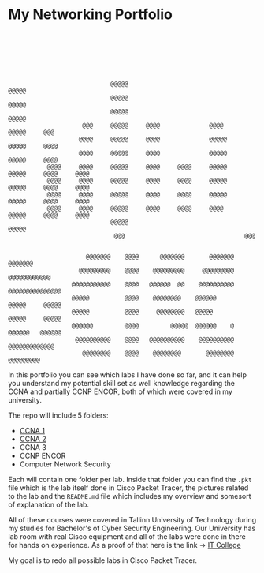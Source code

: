 # My Networking Portfolio
<pre><code>                                                                                                    
                                                                                                    
                                                                                                    
                                                                                                    
                                                                                                    
                                                                                                    
                                                                                                    
                             @@@@@                                @@@@@                             
                             @@@@@                                @@@@@                             
                             @@@@@                                @@@@@                             
                     @@@     @@@@@     @@@@              @@@@     @@@@@     @@@                     
                    @@@@     @@@@@     @@@@              @@@@@    @@@@@     @@@@                    
                    @@@@     @@@@@     @@@@              @@@@@    @@@@@     @@@@                    
           @@@@     @@@@     @@@@@     @@@@     @@@@     @@@@@    @@@@@     @@@@     @@@@           
           @@@@     @@@@     @@@@@     @@@@     @@@@     @@@@@    @@@@@     @@@@     @@@@           
           @@@@     @@@@     @@@@@     @@@@     @@@@     @@@@@    @@@@@     @@@@     @@@@           
           @@@@     @@@@     @@@@@     @@@@     @@@@     @@@@     @@@@@     @@@@     @@@@           
                             @@@@@                                @@@@@                             
                              @@@                                  @@@                              
                                                                                                    
                                                                                                    
                      @@@@@@@    @@@@      @@@@@@@       @@@@@@@       @@@@@@@                      
                    @@@@@@@@@    @@@@    @@@@@@@@@     @@@@@@@@@    @@@@@@@@@@@@                    
                  @@@@@@@@@@@    @@@@   @@@@@@  @@    @@@@@@@@@@   @@@@@@@@@@@@@@@                  
                  @@@@@          @@@@    @@@@@@@@    @@@@@@        @@@@@     @@@@@                  
                  @@@@@          @@@@     @@@@@@@@   @@@@@         @@@@@     @@@@@                  
                  @@@@@@         @@@@         @@@@@  @@@@@@    @   @@@@@@   @@@@@@                  
                   @@@@@@@@@@    @@@@   @@@@@@@@@@    @@@@@@@@@@    @@@@@@@@@@@@@                   
                     @@@@@@@@    @@@@    @@@@@@@@       @@@@@@@@      @@@@@@@@@</code></pre>

In this portfolio you can see which labs I have done so far, and it can help you understand my potential skill set as well knowledge regarding the CCNA and partially CCNP ENCOR, both of which were covered in my university.

The repo will include 5 folders:
- [CCNA 1](CCNA%201%3A%20Introduction%20to%20Networking/README.md)
- [CCNA 2](CCNA%202%3A%20Switching%2C%20Routing%2C%20and%20Wireless%20Essentials/README.md)
- CCNA 3
- CCNP ENCOR
- Computer Network Security

Each will contain one folder per lab. Inside that folder you can find the `.pkt` file which is the lab itself done in Cisco Packet Tracer, the pictures related to the lab and the `README.md` file which includes my overview and somesort of explanation of the lab.

All of these courses were covered in Tallinn University of Technology during my studies for Bachelor's of Cyber Security Engineering. Our University has lab room with real Cisco equipment and all of the labs were done in there for hands on experience. As a proof of that here is the link -> [IT College](https://taltech.ee/en/itcollege/labs)

My goal is to redo all possible labs in Cisco Packet Tracer.
